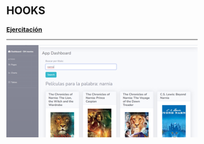 # HOOKS

### [Ejercitación](/git/ejercitacion.pdf)
----------------------------------------------------------------

![1](/git/1.png)